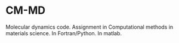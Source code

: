 # CM-MD
Molecular dynamics code. 
Assignment in Computational methods in materials science. 
In Fortran/Python.
In matlab.
